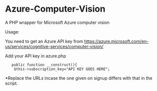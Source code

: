 # Azure-Computer-Vision
A PHP wrapper for Microsoft Azure computer vision

Usage:

You need to get an Azure API key from https://azure.microsoft.com/en-us/services/cognitive-services/computer-vision/

Add your API key in azure.php

```
   public function __construct(){
    $this->subscription_key="API KEY GOES HERE";
 ```
*Replace the URLs incase the one given on signup differs with that in the script.
